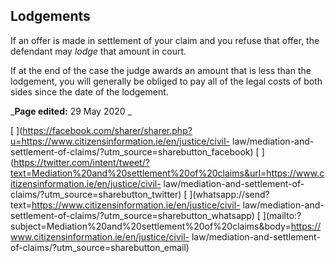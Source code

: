 ##  Lodgements

If an offer is made in settlement of your claim and you refuse that offer, the
defendant may _lodge_ that amount in court.

If at the end of the case the judge awards an amount that is less than the
lodgement, you will generally be obliged to pay all of the legal costs of both
sides since the date of the lodgement.

_**Page edited:** 29 May 2020 _

[
](https://facebook.com/sharer/sharer.php?u=https://www.citizensinformation.ie/en/justice/civil-
law/mediation-and-settlement-of-claims/?utm_source=sharebutton_facebook) [
](https://twitter.com/intent/tweet/?text=Mediation%20and%20settlement%20of%20claims&url=https://www.citizensinformation.ie/en/justice/civil-
law/mediation-and-settlement-of-claims/?utm_source=sharebutton_twitter) [
](whatsapp://send?text=https://www.citizensinformation.ie/en/justice/civil-
law/mediation-and-settlement-of-claims/?utm_source=sharebutton_whatsapp) [
](mailto:?subject=Mediation%20and%20settlement%20of%20claims&body=https://www.citizensinformation.ie/en/justice/civil-
law/mediation-and-settlement-of-claims/?utm_source=sharebutton_email) [
](javascript:void\(0\))
